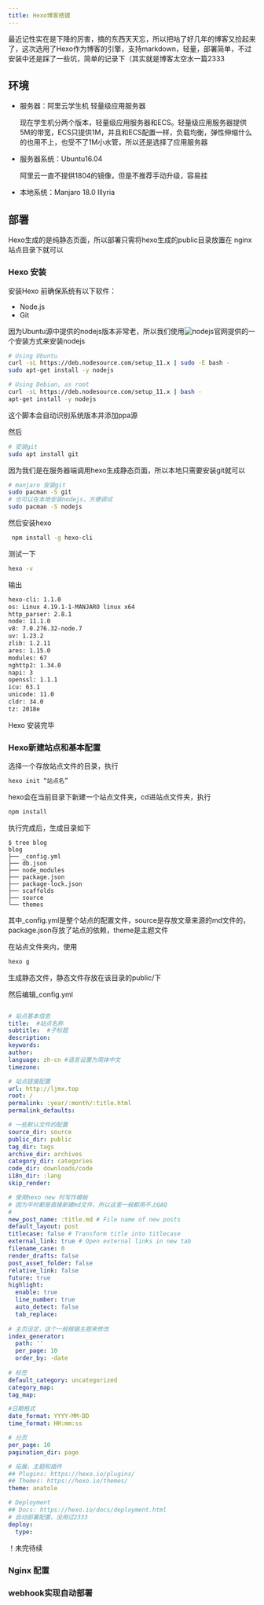```yaml
---
title: Hexo博客搭建
---
```

最近记性实在是下降的厉害，搞的东西天天忘，所以把咕了好几年的博客又捡起来了，这次选用了Hexo作为博客的引擎，支持markdown，轻量，部署简单，不过安装中还是踩了一些坑，简单的记录下（其实就是博客太空水一篇2333

## 环境
- 服务器：阿里云学生机 轻量级应用服务器 

    现在学生机分两个版本，轻量级应用服务器和ECS。轻量级应用服务器提供5M的带宽，ECS只提供1M，并且和ECS配置一样，负载均衡，弹性伸缩什么的也用不上，也受不了1M小水管，所以还是选择了应用服务器

- 服务器系统：Ubuntu16.04

    阿里云一直不提供1804的镜像，但是不推荐手动升级，容易挂

- 本地系统：Manjaro 18.0 Illyria

## 部署
Hexo生成的是纯静态页面，所以部署只需将hexo生成的public目录放置在 nginx 站点目录下就可以

### Hexo 安装
安装Hexo 前确保系统有以下软件：
- Node.js
- Git

因为Ubuntu源中提供的nodejs版本非常老，所以我们使用![nodejs](https://nodejs.org)官网提供的一个安装方式来安装nodejs

```bash
# Using Ubuntu
curl -sL https://deb.nodesource.com/setup_11.x | sudo -E bash -
sudo apt-get install -y nodejs

# Using Debian, as root
curl -sL https://deb.nodesource.com/setup_11.x | bash -
apt-get install -y nodejs
```
这个脚本会自动识别系统版本并添加ppa源

然后
```bash
# 安装git
sudo apt install git
```

因为我们是在服务器端调用hexo生成静态页面，所以本地只需要安装git就可以

```bash
# manjaro 安装git
sudo pacman -S git 
# 也可以在本地安装nodejs，方便调试
sudo pacman -S nodejs
```
然后安装hexo
```bash
 npm install -g hexo-cli
```

测试一下
```bash
hexo -v
```

输出
```bash
hexo-cli: 1.1.0
os: Linux 4.19.1-1-MANJARO linux x64
http_parser: 2.8.1
node: 11.1.0
v8: 7.0.276.32-node.7
uv: 1.23.2
zlib: 1.2.11
ares: 1.15.0
modules: 67
nghttp2: 1.34.0
napi: 3
openssl: 1.1.1
icu: 63.1
unicode: 11.0
cldr: 34.0
tz: 2018e

```

Hexo 安装完毕


### Hexo新建站点和基本配置
选择一个存放站点文件的目录，执行
```bash
hexo init “站点名”
```
hexo会在当前目录下新建一个站点文件夹，cd进站点文件夹，执行
```bash
npm install
```
执行完成后，生成目录如下
```
$ tree blog 
blog
├── _config.yml
├── db.json
├── node_modules
├── package.json
├── package-lock.json
├── scaffolds
├── source
└── themes
```

其中_config.yml是整个站点的配置文件，source是存放文章来源的md文件的，package.json存放了站点的依赖，theme是主题文件

在站点文件夹内，使用
```bash
hexo g
```
生成静态文件，静态文件存放在该目录的public/下

然后编辑_config.yml
```yaml

# 站点基本信息
title:  #站点名称
subtitle:  #子标题
description: 
keywords: 
author: 
language: zh-cn #语言设置为简体中文
timezone:

# 站点链接配置
url: http://ljmx.top
root: /
permalink: :year/:month/:title.html
permalink_defaults:

# 一些默认文件的配置
source_dir: source
public_dir: public
tag_dir: tags
archive_dir: archives
category_dir: categories
code_dir: downloads/code
i18n_dir: :lang
skip_render:

# 使用hexo new 时写作模板
# 因为平时都是直接新建md文件，所以这里一般都用不上QAQ
# 
new_post_name: :title.md # File name of new posts
default_layout: post
titlecase: false # Transform title into titlecase
external_link: true # Open external links in new tab
filename_case: 0
render_drafts: false
post_asset_folder: false
relative_link: false
future: true
highlight:
  enable: true
  line_number: true
  auto_detect: false
  tab_replace:
  
# 主页设定，这个一般根据主题来修改
index_generator:
  path: ''
  per_page: 10
  order_by: -date
  
# 标签
default_category: uncategorized
category_map:
tag_map:

#日期格式
date_format: YYYY-MM-DD
time_format: HH:mm:ss

# 分页
per_page: 10
pagination_dir: page

# 拓展，主题和插件
## Plugins: https://hexo.io/plugins/
## Themes: https://hexo.io/themes/
theme: anatole

# Deployment
## Docs: https://hexo.io/docs/deployment.html
# 自动部署配置，没用过2333
deploy:
  type:

```
！未完待续

### Nginx 配置

### webhook实现自动部署
